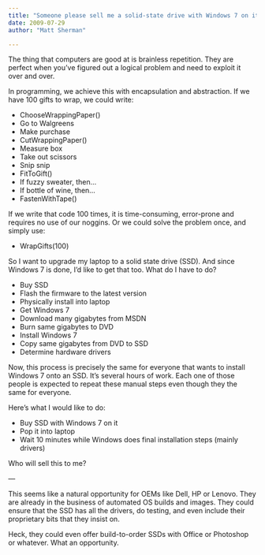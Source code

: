 ```yaml
---
title: "Someone please sell me a solid-state drive with Windows 7 on it"
date: 2009-07-29
author: "Matt Sherman"

---
```


The thing that computers are good at is brainless repetition. They are perfect when you’ve figured out a logical problem and need to exploit it over and over.

In programming, we achieve this with encapsulation and abstraction. If we have 100 gifts to wrap, we could write:

*   ChooseWrappingPaper()
*   Go to Walgreens
*   Make purchase
*   CutWrappingPaper()
*   Measure box
*   Take out scissors
*   Snip snip
*   FitToGift()
*   If fuzzy sweater, then…
*   If bottle of wine, then…
*   FastenWithTape()

If we write that code 100 times, it is time-consuming, error-prone and requires no use of our noggins. Or we could solve the problem once, and simply use:

*   WrapGifts(100)

So I want to upgrade my laptop to a solid state drive (SSD). And since Windows 7 is done, I’d like to get that too. What do I have to do?

*   Buy SSD
*   Flash the firmware to the latest version
*   Physically install into laptop
*   Get Windows 7
*   Download many gigabytes from MSDN
*   Burn same gigabytes to DVD
*   Install Windows 7
*   Copy same gigabytes from DVD to SSD
*   Determine hardware drivers

Now, this process is precisely the same for everyone that wants to install Windows 7 onto an SSD. It’s several hours of work. Each one of those people is expected to repeat these manual steps even though they the same for everyone.

Here’s what I would like to do:

*   Buy SSD with Windows 7 on it
*   Pop it into laptop
*   Wait 10 minutes while Windows does final installation steps (mainly drivers)

Who will sell this to me?

—

This seems like a natural opportunity for OEMs like Dell, HP or Lenovo. They are already in the business of automated OS builds and images. They could ensure that the SSD has all the drivers, do testing, and even include their proprietary bits that they insist on.

Heck, they could even offer build-to-order SSDs with Office or Photoshop or whatever. What an opportunity.
